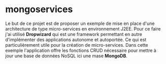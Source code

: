 # mongoservices

Le but de ce projet est de proposer un exemple de mise en place d'une architecture de type micro-services en environnement J2EE. Pour ce faire j'ai utilisé **Dropwizard** qui est une framework permettant en autre d'implémenter des applications autonome et autoportée. Ce qui est particulièrement utile pour la création de micro-services. Dans cette exemple l'application offre les fonctions CRUD nécessaire pour mettre à jour une base de données NoSQL ici une mase **MongoDB**.  
